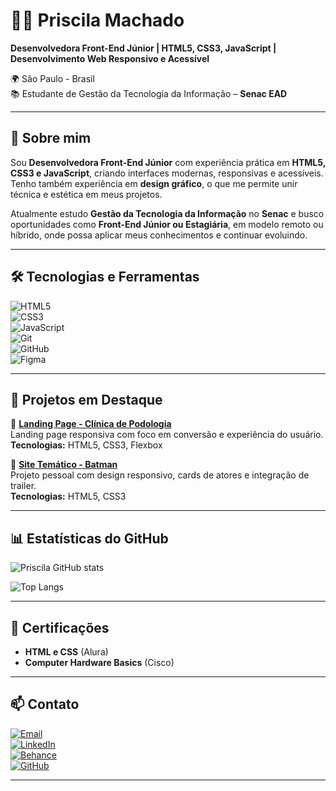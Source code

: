 # 👩‍💻 Priscila Machado  

**Desenvolvedora Front-End Júnior | HTML5, CSS3, JavaScript | Desenvolvimento Web Responsivo e Acessível**  

🌍 São Paulo - Brasil  
📚 Estudante de Gestão da Tecnologia da Informação – **Senac EAD**  

---

## 🚀 Sobre mim  
Sou **Desenvolvedora Front-End Júnior** com experiência prática em **HTML5, CSS3 e JavaScript**, criando interfaces modernas, responsivas e acessíveis.  
Tenho também experiência em **design gráfico**, o que me permite unir técnica e estética em meus projetos.  

Atualmente estudo **Gestão da Tecnologia da Informação** no **Senac** e busco oportunidades como **Front-End Júnior ou Estagiária**, em modelo remoto ou híbrido, onde possa aplicar meus conhecimentos e continuar evoluindo.  

---

## 🛠️ Tecnologias e Ferramentas  

![HTML5](https://img.shields.io/badge/HTML5-E34F26?style=for-the-badge&logo=html5&logoColor=white)  
![CSS3](https://img.shields.io/badge/CSS3-1572B6?style=for-the-badge&logo=css3&logoColor=white)  
![JavaScript](https://img.shields.io/badge/JavaScript-F7DF1E?style=for-the-badge&logo=javascript&logoColor=black)  
![Git](https://img.shields.io/badge/Git-F05032?style=for-the-badge&logo=git&logoColor=white)  
![GitHub](https://img.shields.io/badge/GitHub-181717?style=for-the-badge&logo=github&logoColor=white)  
![Figma](https://img.shields.io/badge/Figma-F24E1E?style=for-the-badge&logo=figma&logoColor=white)  

---

## 📂 Projetos em Destaque  

🔹 **[Landing Page - Clínica de Podologia](my-landing-page-azure.vercel.app)**  
Landing page responsiva com foco em conversão e experiência do usuário.  
**Tecnologias:** HTML5, CSS3, Flexbox  

🔹 **[Site Temático - Batman](https://priscilamac2023.github.io/projeto-batman/)**  
Projeto pessoal com design responsivo, cards de atores e integração de trailer.  
**Tecnologias:** HTML5, CSS3  

---

## 📊 Estatísticas do GitHub  

![Priscila GitHub stats](https://github-readme-stats.vercel.app/api?username=priscilamac2023&show_icons=true&theme=radical)  

![Top Langs](https://github-readme-stats.vercel.app/api/top-langs/?username=priscilamac2023&layout=compact&theme=radical)  

---

## 📜 Certificações  
- **HTML e CSS** (Alura)  
- **Computer Hardware Basics** (Cisco)  

---

## 📫 Contato  

[![Email](https://img.shields.io/badge/Email-D14836?style=for-the-badge&logo=gmail&logoColor=white)](mailto:priscilamac2023@gmail.com)  
[![LinkedIn](https://img.shields.io/badge/LinkedIn-0077B5?style=for-the-badge&logo=linkedin&logoColor=white)](https://www.linkedin.com/in/priscila-machado-5a2902260)  
[![Behance](https://img.shields.io/badge/Behance-1769FF?style=for-the-badge&logo=behance&logoColor=white)](https://www.behance.net/priscilcunham)  
[![GitHub](https://img.shields.io/badge/GitHub-181717?style=for-the-badge&logo=github&logoColor=white)](https://github.com/priscilamac2023)  

---
